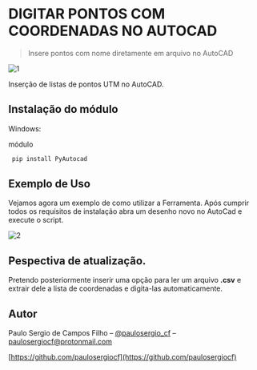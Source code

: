 # DIGITAR PONTOS COM COORDENADAS NO AUTOCAD
> Insere pontos com nome diretamente em arquivo no AutoCAD

![1](https://user-images.githubusercontent.com/49497668/100269564-80773400-2f35-11eb-980d-43250e3e6524.png)


 Inserção de listas de pontos UTM no AutoCAD.

## Instalação do módulo

Windows:

módulo

```bat
 pip install PyAutocad
```

## Exemplo de Uso

Vejamos agora um exemplo de como utilizar a Ferramenta.
Após cumprir todos os requisitos de instalação abra um desenho novo no AutoCad e execute o script.

![2](https://user-images.githubusercontent.com/49497668/100269631-9be23f00-2f35-11eb-9914-ad30b59cbc4d.png)

## Pespectiva de atualização.

Pretendo posteriormente inserir uma opção para ler um arquivo **.csv** e extrair dele a lista de coordenadas  e digita-las automaticamente.

## Autor

Paulo Sergio de Campos Filho – [@paulosergio_cf](https://twitter.com/paulosergio_cf) – paulosergiocf@protonmail.com

[https://github.com/paulosergiocf](https://github.com/paulosergiocf)
